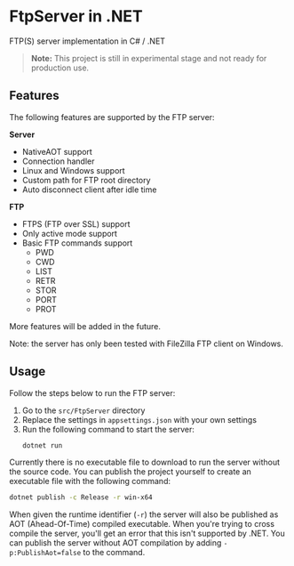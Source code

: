 # FtpServer in .NET
FTP(S) server implementation in C# / .NET

> **Note:** This project is still in experimental stage and not ready for production use.

## Features
The following features are supported by the FTP server:

**Server**
- NativeAOT support
- Connection handler
- Linux and Windows support
- Custom path for FTP root directory
- Auto disconnect client after idle time

**FTP**
- FTPS (FTP over SSL) support
- Only active mode support
- Basic FTP commands support
  - PWD
  - CWD
  - LIST
  - RETR
  - STOR
  - PORT
  - PROT

More features will be added in the future.

Note: the server has only been tested with FileZilla FTP client on Windows.

## Usage
Follow the steps below to run the FTP server:

1. Go to the `src/FtpServer` directory
2. Replace the settings in `appsettings.json` with your own settings
3. Run the following command to start the server:
   ```bash
   dotnet run
   ```

Currently there is no executable file to download to run the server without the source code. You can publish the project yourself to create an executable file with the following command:
```bash
dotnet publish -c Release -r win-x64
```

When given the runtime identifier (`-r`) the server will also be published as AOT (Ahead-Of-Time) compiled executable. When you're trying to cross compile the server, you'll get an error that this isn't supported by .NET. You can publish the server without AOT compilation by adding `-p:PublishAot=false` to the command.